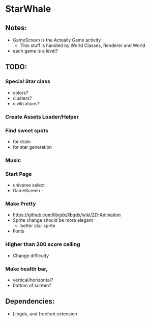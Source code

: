 # StarWhale

## Notes:
- GameScreen is the Actually Game activity
  + This stuff is handled by World Classes, Renderer and World
- each game is a level?

## TODO:

### Special Star class

- colors?
- clusters?
- civilizations?

### Create Assets Loader/Helper

### Find sweet spots

- for drain
- for star generation

### Music

### Start Page

- universe select
- GameScreen - 

### Make Pretty
-  https://github.com/libgdx/libgdx/wiki/2D-Animation
- Sprite change should be more elegant
  + better star sprite
- Fonts

### Higher than 200 score ceiling
- Change difficulty

### Make health bar,
- vertical/horizontal?
- bottom of screen?


## Dependencies:
- Libgdx, and freefont extension